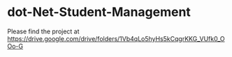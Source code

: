 # dot-Net-Student-Management

Please find the project at
https://drive.google.com/drive/folders/1Vb4qLo5hyHs5kCqgrKKG_VUfk0_OOo-G
